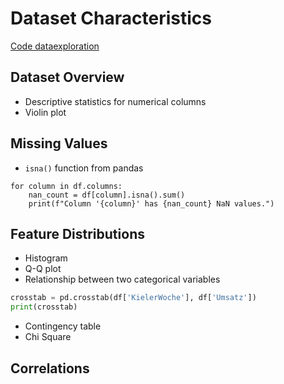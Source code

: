 # Dataset Characteristics
[Code dataexploration](dataexploration.ipynb)

## Dataset Overview
- Descriptive statistics for numerical columns
- Violin plot


## Missing Values
- `isna()` function from pandas
```
for column in df.columns:
    nan_count = df[column].isna().sum()
    print(f"Column '{column}' has {nan_count} NaN values.")
```

## Feature Distributions
- Histogram
- Q-Q plot
- Relationship between two categorical variables
```python
crosstab = pd.crosstab(df['KielerWoche'], df['Umsatz'])
print(crosstab)
```
- Contingency table
- Chi Square

## Correlations